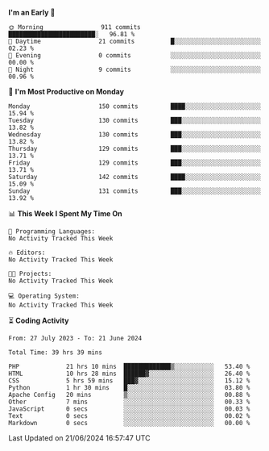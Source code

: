
<!--START_SECTION:week-->
**I'm an Early 🐤** 

```text
🌞 Morning                911 commits         ████████████████████████░   96.81 % 
🌆 Daytime                21 commits          █░░░░░░░░░░░░░░░░░░░░░░░░   02.23 % 
🌃 Evening                0 commits           ░░░░░░░░░░░░░░░░░░░░░░░░░   00.00 % 
🌙 Night                  9 commits           ░░░░░░░░░░░░░░░░░░░░░░░░░   00.96 % 
```
📅 **I'm Most Productive on Monday** 

```text
Monday                   150 commits         ████░░░░░░░░░░░░░░░░░░░░░   15.94 % 
Tuesday                  130 commits         ███░░░░░░░░░░░░░░░░░░░░░░   13.82 % 
Wednesday                130 commits         ███░░░░░░░░░░░░░░░░░░░░░░   13.82 % 
Thursday                 129 commits         ███░░░░░░░░░░░░░░░░░░░░░░   13.71 % 
Friday                   129 commits         ███░░░░░░░░░░░░░░░░░░░░░░   13.71 % 
Saturday                 142 commits         ████░░░░░░░░░░░░░░░░░░░░░   15.09 % 
Sunday                   131 commits         ███░░░░░░░░░░░░░░░░░░░░░░   13.92 % 
```


📊 **This Week I Spent My Time On** 

```text
💬 Programming Languages: 
No Activity Tracked This Week

🔥 Editors: 
No Activity Tracked This Week

🐱‍💻 Projects: 
No Activity Tracked This Week

💻 Operating System: 
No Activity Tracked This Week
```


<!--END_SECTION:week-->

⏳ **Coding Activity**

<!--START_SECTION:alltime-->

```text
From: 27 July 2023 - To: 21 June 2024

Total Time: 39 hrs 39 mins

PHP             21 hrs 10 mins  █████████████▒░░░░░░░░░░░   53.40 %
HTML            10 hrs 28 mins  ██████▓░░░░░░░░░░░░░░░░░░   26.40 %
CSS             5 hrs 59 mins   ███▓░░░░░░░░░░░░░░░░░░░░░   15.12 %
Python          1 hr 30 mins    █░░░░░░░░░░░░░░░░░░░░░░░░   03.80 %
Apache Config   20 mins         ▒░░░░░░░░░░░░░░░░░░░░░░░░   00.88 %
Other           7 mins          ░░░░░░░░░░░░░░░░░░░░░░░░░   00.33 %
JavaScript      0 secs          ░░░░░░░░░░░░░░░░░░░░░░░░░   00.03 %
Text            0 secs          ░░░░░░░░░░░░░░░░░░░░░░░░░   00.02 %
Markdown        0 secs          ░░░░░░░░░░░░░░░░░░░░░░░░░   00.00 %
```

<!--END_SECTION:alltime-->
<!--START_SECTION:date-->

 Last Updated on 21/06/2024 16:57:47 UTC
<!--END_SECTION:date-->
